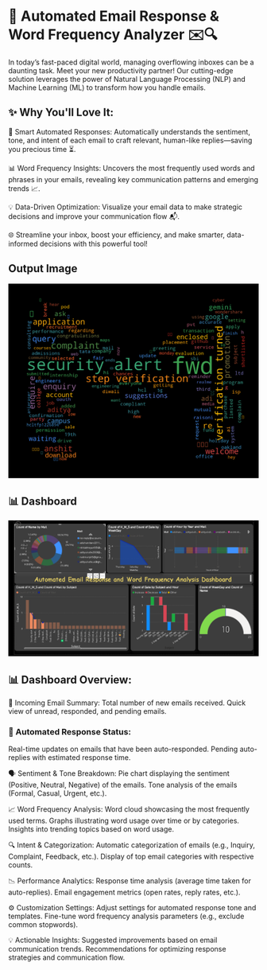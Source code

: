 # 🌟 Automated Email Response & Word Frequency Analyzer ✉️🔍

In today’s fast-paced digital world, managing overflowing inboxes can be a daunting task. Meet your new productivity partner! Our cutting-edge solution leverages the power of Natural Language Processing (NLP) and Machine Learning (ML) to transform how you handle emails.

## ✨ Why You'll Love It:

🤖 Smart Automated Responses: Automatically understands the sentiment, tone, and intent of each email to craft relevant, human-like replies—saving you precious time ⏳.

📊 Word Frequency Insights: Uncovers the most frequently used words and phrases in your emails, revealing key communication patterns and emerging trends 📈. 

💡 Data-Driven Optimization: Visualize your email data to make strategic decisions and improve your communication flow 📬.

🌐 Streamline your inbox, boost your efficiency, and make smarter, data-informed decisions with this powerful tool!

## Output Image

![image](https://github.com/anshitN/-Automated-Email-Response-and-Word-Frequency-Analyser-/blob/main/Word%20Frequency%20Image.png?raw=true)

## 📊 Dashboard

![Dashboard](https://github.com/anshitN/-Automated-Email-Response-and-Word-Frequency-Analyser-/blob/main/Dashboard.png?raw=true)

## 📊 Dashboard Overview:
📧 Incoming Email Summary:
Total number of new emails received.
Quick view of unread, responded, and pending emails.

### 🤖 Automated Response Status:
Real-time updates on emails that have been auto-responded.
Pending auto-replies with estimated response time.

🗣️ Sentiment & Tone Breakdown:
Pie chart displaying the sentiment (Positive, Neutral, Negative) of the emails.
Tone analysis of the emails (Formal, Casual, Urgent, etc.).

📈 Word Frequency Analysis:
Word cloud showcasing the most frequently used terms.
Graphs illustrating word usage over time or by categories.
Insights into trending topics based on word usage.

🔍 Intent & Categorization:
Automatic categorization of emails (e.g., Inquiry, Complaint, Feedback, etc.).
Display of top email categories with respective counts.

📉 Performance Analytics:
Response time analysis (average time taken for auto-replies).
Email engagement metrics (open rates, reply rates, etc.).

⚙️ Customization Settings:
Adjust settings for automated response tone and templates.
Fine-tune word frequency analysis parameters (e.g., exclude common stopwords).

💡 Actionable Insights:
Suggested improvements based on email communication trends.
Recommendations for optimizing response strategies and communication flow.
